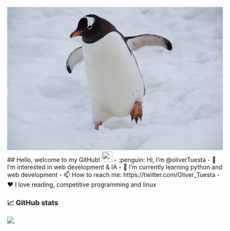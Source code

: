 <img src="https://raw.githubusercontent.com/oliverTuesta/oliverTuesta/main/resources/penguin.jpg">
## Hello, welcome to my GitHub! <img src="https://raw.githubusercontent.com/zluvsand/zluvsand/master/wave.gif" height="25px" width="25px">
-   :penguin: Hi, I’m @oliverTuesta
-   👀 I’m interested in web development & IA
-   🌱 I’m currently learning python and web development
-   📫 How to reach me: https://twitter.com/Oliver_Tuesta
-   ❤️ I love reading, competitive programming and linux

### 📈 GitHub stats

<img src="https://github-readme-stats.vercel.app/api?username=oliverTuesta&show_icons=true&theme=tokyonight"/>
